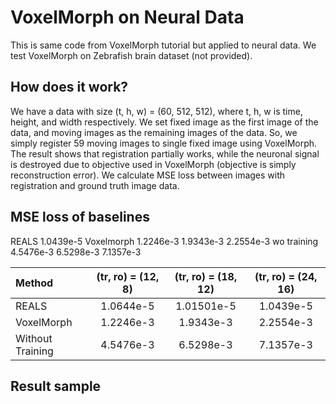 # VoxelMorph on Neural Data

This is same code from VoxelMorph tutorial but applied to neural data. We test VoxelMorph on Zebrafish brain dataset (not provided).

## How does it work?

We have a data with size (t, h, w) = (60, 512, 512), where t, h, w is time, height, and width respectively. We set fixed image as the first image of the data, and moving images as the remaining images of the data. So, we simply register 59 moving images to single fixed image using VoxelMorph. The result shows that registration partially works, while the neuronal signal is destroyed due to objective used in VoxelMorph (objective is simply reconstruction error). We calculate MSE loss between images with registration and ground truth image data. 

## MSE loss of baselines
REALS                      1.0439e-5
Voxelmorph     1.2246e-3     1.9343e-3       2.2554e-3
wo training         4.5476e-3   6.5298e-3       7.1357e-3

|Method|(tr, ro) = (12, 8)|(tr, ro) = (18, 12)|(tr, ro) = (24, 16)|
|:---|:---:|:---:|:---:|
|REALS|1.0644e-5 |1.01501e-5|1.0439e-5|
|VoxelMorph|1.2246e-3|1.9343e-3|2.2554e-3|
|Without Training|4.5476e-3|6.5298e-3|7.1357e-3|

## Result sample